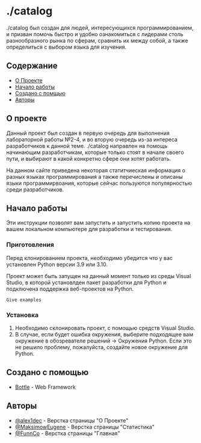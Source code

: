 # ./catalog

./catalog был создан для людей, интересующихся программированием, и призван помочь быстро и удобно ознакомиться с лидерами столь разнообразного рынка по сферам, сравнить их между собой, а также определиться с выбором языка для изучения.

## Содержание

- [О Проекте](#about)
- [Начало работы](#getting_started)
- [Создано с помщью](#built_using)
- [Авторы](#authors)

## О проекте <a name = "about"></a>

Данный проект был создан в первую очередь для выполнения лабораторной работы №2-4, и во вторую очередь из-за интереса разработчиков к данной теме. ./catalog направлен на помощь начинающим разработчикам, которые только стоят в начале своего пути, и выбирают в какой конкретно сфере они хотят работать.

На данном сайте приведена некоторая статитчиеская информация о разных языках программирования а также перечислены и описаны языки программирвоания, которые сейчас пользуются популярностью среди разработчиков.

## Начало работы <a name = "getting_started"></a>

Эти инструкции позволят вам запустить и запустить копию проекта на вашем локальном компьютере для разработки и тестирования.

### Приготовления

Перед клонированием проекта, необходимо убедится что у вас установлен Python версии 3.9 или 3.10.

Проект может быть запущен на данный момент только из среды Visual Studio, в которой установлден пакет разработки для Python и подключена поддержка веб-проектов на Python.

```
Give examples
```

### Установка

1. Необходимо склонировать проект, с помощью средств Visual Studio.
2. В случае, если будет ошибка окружения, выберите подходящее вам окружение в обозревателе решений -> Окружения Python. Если это не решило проблему, пожалуйста, создайте новое окружение для Python.


## Создано с помощью <a name = "built_using"></a>

- [Bottle](https://bottlepy.org) - Web Framework

## Авторы <a name = "authors"></a>

- [@alex1dec](https://github.com/a1exdev) - Верстка страницы "О Проекте"
- [@MaksimowEugene](https://github.com/MaksimowEugene) - Верстка страницы "Статистика"
- [@FunnCo](https://github.com/FunnCo) - Верстка страницы "Главная"

